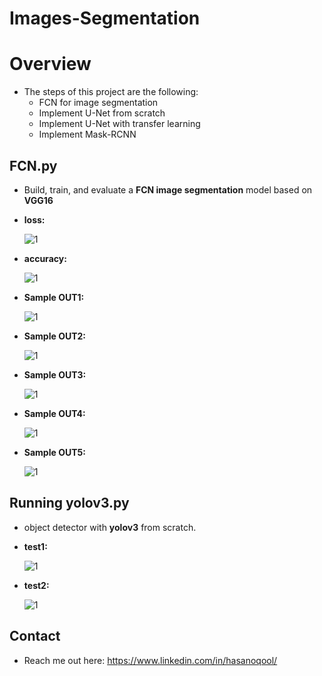 # Images-Segmentation

# Overview
* The steps of this project are the following:
    * FCN for image segmentation    
    * Implement U-Net from scratch
    * Implement U-Net with transfer learning
    * Implement Mask-RCNN


## FCN.py
* Build, train, and evaluate a <b>FCN image segmentation</b> model based on <b>VGG16</b>

* <b>loss:</b>

    ![1](https://github.com/hasanoqool/Object-Detection/blob/main/data/dog.jpg)

* <b>accuracy:</b>

    ![1](https://github.com/hasanoqool/Object-Detection/blob/main/data/dog.jpg)

* <b>Sample OUT1:</b>

    ![1](https://github.com/hasanoqool/Object-Detection/blob/main/data/dog.jpg)

* <b>Sample OUT2:</b>

    ![1](https://github.com/hasanoqool/Object-Detection/blob/main/data/dog.jpg)

* <b>Sample OUT3:</b>

    ![1](https://github.com/hasanoqool/Object-Detection/blob/main/data/dog.jpg)

* <b>Sample OUT4:</b>

    ![1](https://github.com/hasanoqool/Object-Detection/blob/main/data/dog.jpg)

* <b>Sample OUT5:</b>

    ![1](https://github.com/hasanoqool/Object-Detection/blob/main/data/dog.jpg)

## Running yolov3.py
* object detector with <b>yolov3</b> from scratch.

* <b>test1:</b>

    ![1](https://github.com/hasanoqool/Object-Detection/blob/main/data/dog_after.png)

* <b>test2:</b>

    ![1](https://github.com/hasanoqool/Object-Detection/blob/main/data/car_after.png)


## Contact
* Reach me out here: https://www.linkedin.com/in/hasanoqool/
#